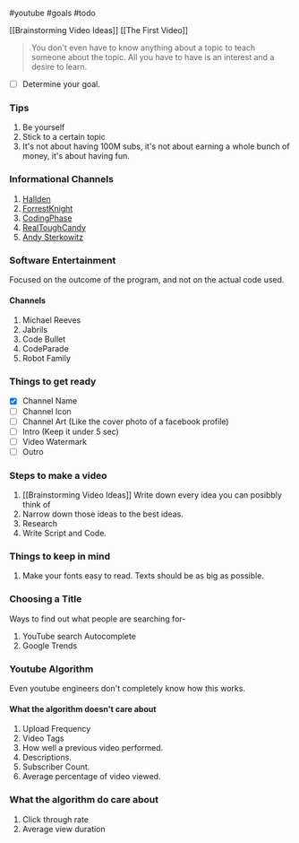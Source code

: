 #youtube #goals #todo

[[Brainstorming Video Ideas]]
[[The First Video]]

> You don't even have to know anything about a topic to teach someone about the topic. All you have to have is an interest and a desire to learn.

- [ ] Determine your goal.

### Tips
1. Be yourself
2. Stick to a certain topic
3. It's not about having 100M subs, it's not about earning a whole bunch of money, it's about having fun.
### Informational Channels
1. [Hallden](https://www.youtube.com/@Hallden_)
3. [ForrestKnight](https://www.youtube.com/@fknight)
4. [CodingPhase](https://www.youtube.com/@CodingPhase)
5. [RealToughCandy](https://www.youtube.com/@RealToughCandy)
6. [Andy Sterkowitz](https://www.youtube.com/@AndySterkowitz)
### Software Entertainment
Focused on the outcome of the program, and not on the actual code used.
#### Channels
1. Michael Reeves
2. Jabrils
3. Code Bullet
4. CodeParade
5. Robot Family
### Things to get ready
- [x] Channel Name
- [ ] Channel Icon
- [ ] Channel Art (Like the cover photo of a facebook profile)
- [ ] Intro (Keep it under 5 sec)
- [ ] Video Watermark
- [ ] Outro
### Steps to make a video
1. [[Brainstorming Video Ideas]]
		Write down every idea you can posibbly think of
2. Narrow down those ideas to the best ideas.
3. Research
4. Write Script and Code.
### Things to keep in mind
1. Make your fonts easy to read.
	Texts should be as big as possible.

### Choosing a Title
Ways to find out what people are searching for-
1. YouTube search Autocomplete
2. Google Trends
### Youtube Algorithm
Even youtube engineers don't completely know how this works.

#### What the algorithm doesn't care about
1. Upload Frequency
2. Video Tags
3. How well a previous video performed.
4. Descriptions.
5. Subscriber Count.
6. Average percentage of video viewed.
### What the algorithm do care about
1. Click through rate
2. Average view duration